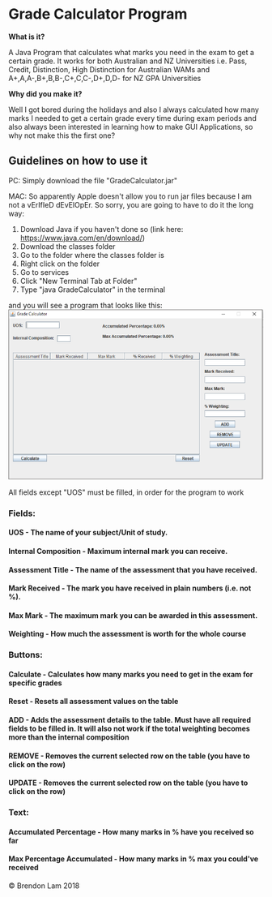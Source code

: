 # Grade Calculator Program
**What is it?**

A Java Program that calculates what marks you need in the exam to get a certain grade. It works for both Australian and NZ Universities i.e. Pass, Credit, Distinction, High Distinction for Australian WAMs and A+,A,A-,B+,B,B-,C+,C,C-,D+,D,D- for NZ GPA Universities

**Why did you make it?**

Well I got bored during the holidays and also I always calculated how many marks I needed to get a certain grade every time during exam periods and also always been
interested in learning how to make GUI Applications, so why not make this the first one? 

## Guidelines on how to use it
PC: 
Simply download the file "GradeCalculator.jar" 

MAC: So apparently Apple doesn't allow you to run jar files because I am not a vErIfIeD dEvElOpEr. So sorry, you are going to have to do it the long way: 

1. Download Java if you haven't done so (link here: https://www.java.com/en/download/)
2. Download the classes folder 
3. Go to the folder where the classes folder is 
4. Right click on the folder
5. Go to services
6. Click "New Terminal Tab at Folder" 
7. Type "java GradeCalculator" in the terminal


and you will see a program that looks like this:
![image](https://github.com/blam135/GradeCalculator/blob/master/Capture.PNG)

All fields except "UOS" must be filled, in order for the program to work

### Fields:
#### UOS - The name of your subject/Unit of study. 
#### Internal Composition - Maximum internal mark you can receive.  
#### Assessment Title - The name of the assessment that you have received.
#### Mark Received - The mark you have received in plain numbers (i.e. not %). 
#### Max Mark - The maximum mark you can be awarded in this assessment. 
#### Weighting - How much the assessment is worth for the whole course 

### Buttons:
#### Calculate - Calculates how many marks you need to get in the exam for specific grades
#### Reset - Resets all assessment values on the table 
#### ADD - Adds the assessment details to the table. Must have all required fields to be filled in. It will also not work if the total weighting becomes more than the internal composition   
#### REMOVE - Removes the current selected row on the table (you have to click on the row)
#### UPDATE - Removes the current selected row on the table (you have to click on the row) 


### Text: 
#### Accumulated Percentage - How many marks in % have you received so far 
#### Max Percentage Accumulated - How many marks in % max you could've received

© Brendon Lam 2018
